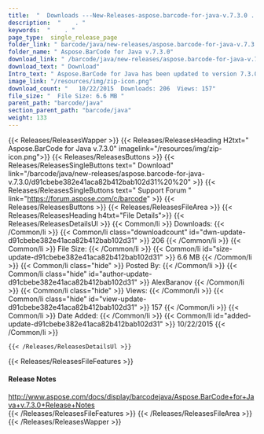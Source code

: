 ```yaml
---
title:  "  Downloads ---New-Releases-aspose.barcode-for-java-v.7.3.0 . " 
description:  "    . " 
keywords:  "    . " 
page_type:  single_release_page
folder_link: " barcode/java/new-releases/aspose.barcode-for-java-v.7.3.0/"
folder_name: " Aspose.BarCode for Java v.7.3.0"
download_link: " /barcode/java/new-releases/aspose.barcode-for-java-v.7.3.0/d91cbebe382e41aca82b412bab102d31"
download_text: " Download"
Intro_text: " Aspose.BarCode for Java has been updated to version 7.3.0 and we are pleased to ..."
image_link: "/resources/img/zip-icon.png"
download_count: "   10/22/2015  Downloads: 206  Views: 157"
file_size: "  File Size: 6.6 MB "
parent_path: "barcode/java"
section_parent_path: "barcode/java"
weight: 133
---
```


{{< Releases/ReleasesWapper >}}
  {{< Releases/ReleasesHeading H2txt=" Aspose.BarCode for Java v.7.3.0" imagelink="/resources/img/zip-icon.png">}}
  {{< Releases/ReleasesButtons >}}
    {{< Releases/ReleasesSingleButtons text=" Download" link="/barcode/java/new-releases/aspose.barcode-for-java-v.7.3.0/d91cbebe382e41aca82b412bab102d31%20%20" >}}
    {{< Releases/ReleasesSingleButtons text=" Support Forum " link="https://forum.aspose.com/c/barcode" >}}
  {{< Releases/ReleasesButtons >}}
  {{< Releases/ReleasesFileArea >}}
    {{< Releases/ReleasesHeading h4txt="File Details">}}
    {{< Releases/ReleasesDetailsUl >}}
            {{< Common/li  >}} Downloads: {{< /Common/li >}} 
      {{< Common/li class="downloadcount" id="dwn-update-d91cbebe382e41aca82b412bab102d31" >}} 206 {{< /Common/li >}} 
      {{< Common/li  >}} File Size: {{< /Common/li >}} 
      {{< Common/li id="size-update-d91cbebe382e41aca82b412bab102d31" >}} 6.6 MB {{< /Common/li >}} 
      {{< Common/li  class="hide" >}} Posted By: {{< /Common/li >}} 
      {{< Common/li class="hide" id="author-update-d91cbebe382e41aca82b412bab102d31" >}} AlexBaranov {{< /Common/li >}} 
      {{< Common/li class="hide"  >}} Views: {{< /Common/li >}} 
      {{< Common/li class="hide" id="view-update-d91cbebe382e41aca82b412bab102d31" >}} 157 {{< /Common/li >}} 
      {{< Common/li  >}} Date Added: {{< /Common/li >}} 
      {{< Common/li id="added-update-d91cbebe382e41aca82b412bab102d31" >}} 10/22/2015 {{< /Common/li >}} 

    {{< /Releases/ReleasesDetailsUl >}}

  {{< Releases/ReleasesFileFeatures >}}
      <h4>Release Notes</h4><div><a href="http://www.aspose.com/docs/display/barcodejava/Aspose.BarCode+for+Java+v.7.3.0+Release+Notes">http://www.aspose.com/docs/display/barcodejava/Aspose.BarCode+for+Java+v.7.3.0+Release+Notes</a></div>
  {{< /Releases/ReleasesFileFeatures >}}
 {{< /Releases/ReleasesFileArea >}}
{{< /Releases/ReleasesWapper >}}


